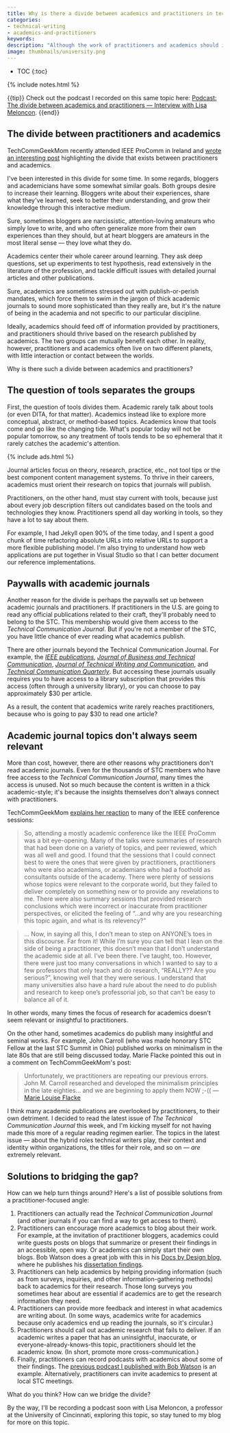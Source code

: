 ```yaml
---
title: Why is there a divide between academics and practitioners in tech comm?
categories:
- technical-writing
- academics-and-practitioners
keywords:
description: "Although the work of practitioners and academics should inform each other in mutually beneficial ways, these groups tend to be somewhat isolated and separate. Some reasons for the divide include lack of focus on tools, paywalls set up with publications, and the topics in journal articles."
image: thumbnails/university.png
---
```


* TOC
{:toc}

{% include notes.html %}

{{tip}} Check out the podcast I recorded on this same topic here: <a href="https://idratherbewriting.com/2015/08/10/lisa-meloncon-academic-practitioner-divide-podcast/">Podcast: The divide between academics and practitioners — Interview with Lisa Meloncon</a>. {{end}}

## The divide between practitioners and academics
TechCommGeekMom recently attended IEEE ProComm in Ireland and [wrote an interesting post](http://techcommgeekmom.com/2015/07/20/oh-the-academian-and-the-practitioner-should-be-friends-engaging-techcomm-professionals/) highlighting the divide that exists between practitioners and academics.

I've been interested in this divide for some time. In some regards, bloggers and academicians have some somewhat similar goals. Both groups desire to increase their learning. Bloggers write about their experiences, share what they've learned, seek to better their understanding, and grow their knowledge through this interactive medium.

Sure, sometimes bloggers are narcissistic, attention-loving amateurs who simply love to write, and who often generalize more from their own experiences than they should, but at heart bloggers are amateurs in the most literal sense &mdash; they love what they do.

Academics center their whole career around learning. They ask deep questions, set up experiments to test hypothesis, read extensively in the literature of the profession, and tackle difficult issues with detailed journal articles and other publications.

Sure, academics are sometimes stressed out with publish-or-perish mandates, which force them to swim in the jargon of thick academic journals to sound more sophisticated than they really are, but it's the nature of being in the academia and not specific to our particular discipline.

Ideally, academics should feed off of information provided by practitioners, and practitioners should thrive based on the research published by academics. The two groups can mutually benefit each other. In reality, however, practitioners and academics often live on two different planets, with little interaction or contact between the worlds.

Why is there such a divide between academics and practitioners?

## The question of tools separates the groups

First, the question of tools divides them. Academic rarely talk about tools (or even DITA, for that matter). Academics instead like to explore more conceptual, abstract, or method-based topics. Academics know that tools come and go like the changing tide. What's popular today will not be popular tomorrow, so any treatment of tools tends to be so ephemeral that it rarely catches the academic's attention.

{% include ads.html %}

Journal articles focus on theory, research, practice, etc., not tool tips or the best component content management systems. To thrive in their careers, academics must orient their research on topics that journals will publish.

Practitioners, on the other hand, must stay current with tools, because just about every job description filters out candidates based on the tools and technologies they know. Practitioners spend all day working in tools, so they have a lot to say about them.

For example, I had Jekyll open 90% of the time today, and I spent a good chunk of time refactoring absolute URLs into relative URLs to support a more flexible publishing model. I'm also trying to understand how web applications are put together in Visual Studio so that I can better document our reference implementations.

## Paywalls with academic journals
Another reason for the divide is perhaps the paywalls set up between academic journals and practitioners. If practitioners in the U.S. are going to read any official publications related to their craft, they'll probably need to belong to the STC. This membership would give them access to the *Technical Communication Journal*. But if you're not a member of the STC, you have little chance of ever reading what academics publish.

There are other journals beyond the Technical Communication Journal. For example, the *[IEEE publications](http://www.ieee.org/publications_standards/publications_standards_index.html)*, *[Journal of Business and Technical Communication](http://jbt.sagepub.com/)*, *[Journal of Technical Writing and Communication](http://jtw.sagepub.com/)*, and *[Technical Communication Quarterly](http://www.tandfonline.com/loi/htcq20)*. But accessing these journals usually requires you to have access to a library subscription that provides this access (often through a university library), or you can choose to pay approximately $30 per article.

 As a result, the content that academics write rarely reaches practitioners, because who is going to pay $30 to read one article?

## Academic journal topics don't always seem relevant

More than cost, however, there are other reasons why practitioners don't read academic journals. Even for the thousands of STC members who have free access to the *Technical Communication Journal*, many times the access is unused. Not so much because the content is written in a thick academic-style; it's because the insights themselves don't always connect with practitioners.

TechCommGeekMom [explains her reaction](http://techcommgeekmom.com/2015/07/20/oh-the-academian-and-the-practitioner-should-be-friends-engaging-techcomm-professionals/) to many of the IEEE conference sessions:

>So, attending a mostly academic conference like the IEEE ProComm was a bit eye-opening. Many of the talks were summaries of research that had been done on a variety of topics, and peer reviewed, which was all well and good. I found that the sessions that I could connect best to were the ones that were given by practitioners, practitioners who were also academians, or academians who had a foothold as consultants outside of the academy. There were plenty of sessions whose topics were relevant to the corporate world, but they failed to deliver completely on something new or to provide any revelations to me. There were also summary sessions that provided research conclusions which were incorrect or inaccurate from practitioner perspectives, or elicited the feeling of “…and why are you researching this topic again, and what is its relevency?”

>... Now, in saying all this, I don’t mean to step on ANYONE’s toes in this discourse. Far from it! While I’m sure you can tell that I lean on the side of being a practitioner, this doesn’t mean that I don’t understand the academic side at all. I’ve been there. I’ve taught, too. However, there were just too many conversations in which I wanted to say to a few professors that only teach and do research, “REALLY?? Are you serious?”, knowing well that they were serious. I understand that many universities also have a hard rule about the need to do publish and research to keep one’s professorial job, so that can’t be easy to balance all of it.

In other words, many times the focus of research for academics doesn't seem relevant or insightful to practitioners.

On the other hand, sometimes academics do publish many insightful and seminal works. For example, John Carroll (who was made honorary STC Fellow at the last STC Summit in Ohio) published works on minimalism in the late 80s that are still being discussed today. Marie Flacke pointed this out in a comment on TechCommGeekMom's post:

> Unfortunately, we practitioners are repeating our previous errors. John M. Carroll researched and developed the minimalism principles in the late eighties… and we are beginning to apply them NOW ;-(( &mdash; [Marie Louise Flacke](http://techcommgeekmom.com/2015/07/20/oh-the-academian-and-the-practitioner-should-be-friends-engaging-techcomm-professionals/#comment-6318)

I think many academic publications are overlooked by practitioners, to their own detriment. I decided to read the latest issue of *The Technical Communication Journal* this week, and I'm kicking myself for not having made this more of a regular reading regimen earlier. The topics in the latest issue &mdash; about the hybrid roles technical writers play, their context and identity within organizations, the titles for their role, and so on &mdash; *are* extremely relevant.

## Solutions to bridging the gap?
How can we help turn things around? Here's a list of possible solutions from a practitioner-focused angle:

1. Practitioners can actually read the *Technical Communication Journal* (and other journals if you can find a way to get access to them).
2. Practitioners can encourage more academics to blog about their work. For example, at the invitation of practitioner bloggers, academics could write guests posts on blogs that summarize or present their findings in an accessible, open way. Or academics can simply start their own blogs. Bob Watson does a great job with this in his [Docs by Design blog](http://docsbydesign.com/), where he publishes his [dissertation findings](http://docsbydesign.com/category/phd-dissertation-study/).
3. Practitioners can help academics by helping providing information (such as from surveys, inquiries, and other information-gathering methods) back to academics for their research. Those long surveys you sometimes hear about are essential if academics are to get the research information they need.
4. Practitioners can provide more feedback and interest in what academics are writing about. (In some ways, academics write for academics because only academics end up reading the journals, so it's circular.)
5. Practitioners should call out academic research that fails to deliver. If an academic writes a paper that has an uninsightful, inaccurate, or everyone-already-knows-this topic, practitioners should let the academic know. (In short, promote more cross-communication.)
6. Finally, practitioners can record podcasts with academics about some of their findings. The [previous podcast I published with Bob Watson](/2015/07/30/bob-watson-phd-dissertation-on-api-doc-mythbusting-testing-usability-performance/) is an example. Alternatively, practitioners can invite academics to present at local STC meetings.

What do you think? How can we bridge the divide?

By the way, I'll be recording a podcast soon with Lisa Meloncon, a professor at the University of Cincinnati, exploring this topic, so stay tuned to my blog for more on this topic.
